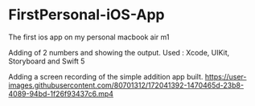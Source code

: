 # FirstPersonal-iOS-App
 The first ios app on my personal macbook air m1
 
Adding of 2 numbers and showing the output.
Used : Xcode, UIKit, Storyboard and Swift 5

Adding a screen recording of the simple addition app built.
https://user-images.githubusercontent.com/80701312/172041392-1470465d-23b8-4089-94bd-1f26f93437c6.mp4

